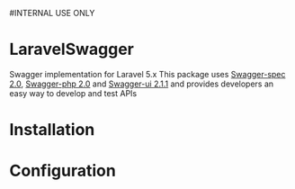 #INTERNAL USE ONLY


# LaravelSwagger
Swagger implementation for Laravel 5.x
This package uses [Swagger-spec 2.0](https://github.com/swagger-api/swagger-spec),  [Swagger-php 2.0](https://github.com/zircote/swagger-php/tree/2.x) and [Swagger-ui 2.1.1](https://github.com/swagger-api/swagger-ui/tree/v2.1.1) and provides developers an easy way to develop and test APIs
# Installation
# Configuration
